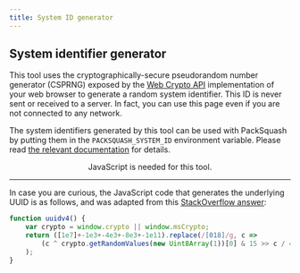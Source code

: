 ```yaml
---
title: System ID generator
---
```


## System identifier generator

This tool uses the cryptographically-secure pseudorandom number generator (CSPRNG) exposed by the [Web Crypto API](https://developer.mozilla.org/en-US/docs/Web/API/Web_Crypto_API) implementation of your web browser to generate a random system identifier. This ID is never sent or received to a server. In fact, you can use this page even if you are not connected to any network.

The system identifiers generated by this tool can be used with PackSquash by putting them in the `PACKSQUASH_SYSTEM_ID` environment variable. Please read [the relevant documentation](https://github.com/ComunidadAylas/PackSquash/wiki/System-identifiers) for details.

<noscript>
<p align="center">JavaScript is needed for this tool.</p>
</noscript>

<style>
#generate_id {
	color: #fff;
	padding: 0.5em;
	background: #646464;
	transition: background-color 0.25s;

	user-select: none;
	-webkit-user-select: none;
	-moz-user-select: none;
	-ms-user-select: none;
}

#generate_id:focus, #generate_id:hover {
	cursor: pointer;
	background: #565656;
	transition: background-color 0.25s;
}

#copy_id {
	float: right;
	font-size: 14px;
	padding: 10px;
	background: #646464;
	transition: background-color 0.25s;

	user-select: none;
	-webkit-user-select: none;
	-moz-user-select: none;
	-ms-user-select: none;
}

#copy_id:focus, #copy_id:hover {
	cursor: pointer;
	background: #444444;
	transition: background-color 0.25s;
}

#copy_id img {
	box-shadow: none;
	-webkit-box-shadow: none;
	-moz-box-shadow: none;
	-o-box-shadow: none;
	-ms-box-shadow: none;
}

.hide_no_js {
	display: none;
}
</style>
<span id="copy_id" class="hide_no_js" tabindex="0" role="button"><img src="{{ '/assets/images/clipboard.svg' }}" width="21" height="21" alt="Copy system ID to clipboard"></span>
<pre id="system_id" class="hide_no_js">&#xfeff;</pre>
<p align="center" style="margin-top: 15px" class="hide_no_js"><span id="generate_id" tabindex="0" role="button">Generate system ID</span></p>
<script src="{{ '/assets/js/system_id_generator.js' }}"></script>

---

In case you are curious, the JavaScript code that generates the underlying UUID is as follows, and was adapted from this [StackOverflow answer](https://stackoverflow.com/a/2117523/9366153):

```js
function uuidv4() {
    var crypto = window.crypto || window.msCrypto;
    return ([1e7]+-1e3+-4e3+-8e3+-1e11).replace(/[018]/g, c =>
        (c ^ crypto.getRandomValues(new Uint8Array(1))[0] & 15 >> c / 4).toString(16)
    );
}
```
